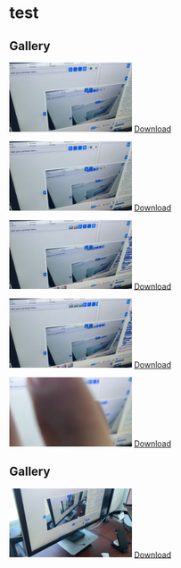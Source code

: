 # test


## Gallery

[<img src="images/image_2025-08-17_17-15-02-601" alt="image_2025-08-17_17-15-02-601" width="220">](images/image_2025-08-17_17-15-02-601) [Download](images/image_2025-08-17_17-15-02-601?raw=1)

[<img src="images/image_2025-08-17_17-17-13-677" alt="image_2025-08-17_17-17-13-677" width="220">](images/image_2025-08-17_17-17-13-677) [Download](images/image_2025-08-17_17-17-13-677?raw=1)

[<img src="images/image_2025-08-17_17-18-19-143" alt="image_2025-08-17_17-18-19-143" width="220">](images/image_2025-08-17_17-18-19-143) [Download](images/image_2025-08-17_17-18-19-143?raw=1)

[<img src="images/image_2025-08-17_17-18-20-228" alt="image_2025-08-17_17-18-20-228" width="220">](images/image_2025-08-17_17-18-20-228) [Download](images/image_2025-08-17_17-18-20-228?raw=1)

[<img src="images/image_2025-08-17_17-19-15-621" alt="image_2025-08-17_17-19-15-621" width="220">](images/image_2025-08-17_17-19-15-621) [Download](images/image_2025-08-17_17-19-15-621?raw=1)


## Gallery
<!-- GALLERY:START -->


[<img src="images/image_2025-08-17_17-23-29-371?raw=1" alt="image_2025-08-17_17-23-29-371" width="220">](images/image_2025-08-17_17-23-29-371) [Download](https://github.com/Arash-Nouri/test/raw/refs/heads/main/images/image_2025-08-17_17-23-29-371)

<!-- GALLERY:END -->
